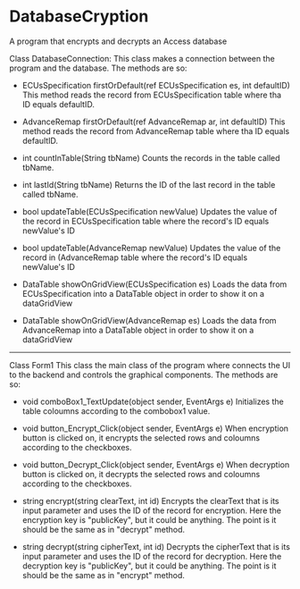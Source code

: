 # DatabaseCryption
A program that encrypts and decrypts an Access database

Class DatabaseConnection:
This class makes a connection between the program and the database.
The methods are so:

- ECUsSpecification firstOrDefault(ref ECUsSpecification es, int defaultID)
  This method reads the record from ECUsSpecification table where tha ID equals defaultID.

- AdvanceRemap firstOrDefault(ref AdvanceRemap ar, int defaultID)
  This method reads the record from AdvanceRemap table where tha ID equals defaultID.

- int countInTable(String tbName)
  Counts the records in the table called tbName.

- int lastId(String tbName)
  Returns the ID of the last record in the table called tbName.

- bool updateTable(ECUsSpecification newValue)
  Updates the value of the record in ECUsSpecification table where the record's ID equals newValue's ID

- bool updateTable(AdvanceRemap newValue)
  Updates the value of the record in (AdvanceRemap table where the record's ID equals newValue's ID

- DataTable showOnGridView(ECUsSpecification es)
  Loads the data from ECUsSpecification into a DataTable object in order to show it on a dataGridView

- DataTable showOnGridView(AdvanceRemap es)
  Loads the data from AdvanceRemap into a DataTable object in order to show it on a dataGridView

_______________________________________________________________________________________________________________________
Class Form1
This class the main class of the program where connects the UI to the backend and controls the graphical components.
The methods are so:

- void comboBox1_TextUpdate(object sender, EventArgs e)
  Initializes the table coloumns according to the combobox1 value.

- void button_Encrypt_Click(object sender, EventArgs e)
  When encryption button is clicked on, it encrypts the selected rows and coloumns according to the checkboxes.

- void button_Decrypt_Click(object sender, EventArgs e)
  When decryption button is clicked on, it decrypts the selected rows and coloumns according to the checkboxes.
  
- string encrypt(string clearText, int id)
  Encrypts the clearText that is its input parameter and uses the ID of the record for encryption.
  Here the encryption key is "publicKey", but it could be anything. The point is it should be the same as in "decrypt" method.
  
- string decrypt(string cipherText, int id)
  Decrypts the cipherText that is its input parameter and uses the ID of the record for decryption.
  Here the decryption key is "publicKey", but it could be anything. The point is it should be the same as in "encrypt" method.  